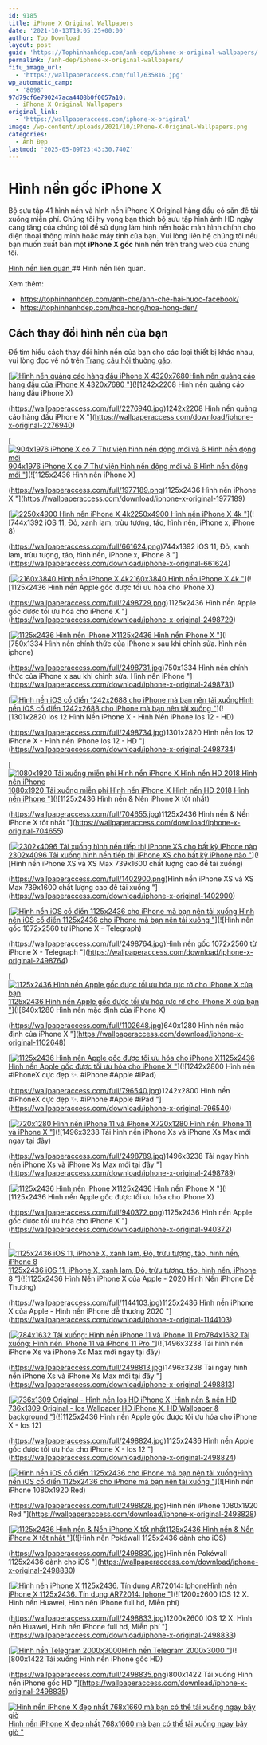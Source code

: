 ```yaml
---
id: 9185
title: iPhone X Original Wallpapers
date: '2021-10-13T19:05:25+00:00'
author: Top Download
layout: post
guid: 'https://Tophinhanhdep.com/anh-dep/iphone-x-original-wallpapers/'
permalink: /anh-dep/iphone-x-original-wallpapers/
fifu_image_url:
  - 'https://wallpaperaccess.com/full/635816.jpg'
wp_automatic_camp:
  - '8098'
97d79cf6e790247aca4408b0f0057a10:
  - iPhone X Original Wallpapers
original_link:
  - 'https://wallpaperaccess.com/iphone-x-original'
image: /wp-content/uploads/2021/10/iPhone-X-Original-Wallpapers.png
categories:
  - Ảnh Đẹp
lastmod: '2025-05-09T23:43:30.740Z'
---
```

# Hình nền gốc iPhone X

Bộ sưu tập 41 hình nền và hình nền iPhone X Original hàng đầu có sẵn để tải xuống miễn phí. Chúng tôi hy vọng bạn thích bộ sưu tập hình ảnh HD ngày càng tăng của chúng tôi để sử dụng làm hình nền hoặc màn hình chính cho điện thoại thông minh hoặc máy tính của bạn. Vui lòng liên hệ chúng tôi nếu bạn muốn xuất bản một **iPhone X gốc** hình nền trên trang web của chúng tôi.

[Hình nền liên quan ](#related) ## Hình nền liên quan.

   
 Xem thêm:

   
- <https://tophinhanhdep.com/anh-che/anh-che-hai-huoc-facebook/>
- <https://tophinhanhdep.com/hoa-hong/hoa-hong-den/>

## Cách thay đổi hình nền của bạn

Để tìm hiểu cách thay đổi hình nền của bạn cho các loại thiết bị khác nhau, vui lòng đọc về nó trên [Trang câu hỏi thường gặp](https://tophinhanhdep.com/faq/).

  
[[![Hình nền quảng cáo hàng đầu iPhone X 4320x7680](https://wallpaperaccess.com/full/635816.jpg)Hình nền quảng cáo hàng đầu của iPhone X 4320x7680 "](https://wallpaperaccess.com/download/iphone-x-original-635816)](![1242x2208 Hình nền quảng cáo hàng đầu iPhone X)

(https://wallpaperaccess.com/full/2276940.jpg)1242x2208 Hình nền quảng cáo hàng đầu iPhone X "](https://wallpaperaccess.com/download/iphone-x-original-2276940)

[[![904x1976 iPhone X có 7 Thư viện hình nền động mới và 6 Hình nền động mới](https://wallpaperaccess.com/full/796517.jpg)904x1976 iPhone X có 7 Thư viện hình nền động mới và 6 Hình nền động mới "](https://wallpaperaccess.com/download/iphone-x-original-796517)](![1125x2436 Hình nền iPhone X)

(https://wallpaperaccess.com/full/1977189.png)1125x2436 Hình nền iPhone X "](https://wallpaperaccess.com/download/iphone-x-original-1977189)

[[![2250x4900 Hình nền iPhone X 4k](https://wallpaperaccess.com/full/1113656.jpg)2250x4900 Hình nền iPhone X 4k "](https://wallpaperaccess.com/download/iphone-x-original-1113656)](![744x1392 iOS 11, Đỏ, xanh lam, trừu tượng, táo, hình nền, iPhone x, iPhone 8)

(https://wallpaperaccess.com/full/661624.png)744x1392 iOS 11, Đỏ, xanh lam, trừu tượng, táo, hình nền, iPhone x, iPhone 8 "](https://wallpaperaccess.com/download/iphone-x-original-661624)

[[![2160x3840 Hình nền iPhone X 4k](https://wallpaperaccess.com/full/2498725.jpg)2160x3840 Hình nền iPhone X 4k "](https://wallpaperaccess.com/download/iphone-x-original-2498725)](![1125x2436 Hình nền Apple gốc được tối ưu hóa cho iPhone X)

(https://wallpaperaccess.com/full/2498729.png)1125x2436 Hình nền Apple gốc được tối ưu hóa cho iPhone X "](https://wallpaperaccess.com/download/iphone-x-original-2498729)

 [[![1125x2436 Hình nền iPhone X](https://wallpaperaccess.com/full/874894.png)1125x2436 Hình nền iPhone X "](https://wallpaperaccess.com/download/iphone-x-original-874894)](![750x1334 Hình nền chính thức của iPhone x sau khi chỉnh sửa.  hình nền iphone)

(https://wallpaperaccess.com/full/2498731.jpg)750x1334 Hình nền chính thức của iPhone x sau khi chỉnh sửa. Hình nền iPhone "](https://wallpaperaccess.com/download/iphone-x-original-2498731)

[[![Hình nền iOS cổ điển 1242x2688 cho iPhone mà bạn nên tải xuống](https://wallpaperaccess.com/full/1812553.jpg)Hình nền iOS cổ điển 1242x2688 cho iPhone mà bạn nên tải xuống "](https://wallpaperaccess.com/download/iphone-x-original-1812553)](![1301x2820 Ios 12 Hình Nền iPhone X - Hình Nền iPhone Ios 12 - HD)

(https://wallpaperaccess.com/full/2498734.jpg)1301x2820 Hình nền Ios 12 iPhone X - Hình nền iPhone Ios 12 - HD "](https://wallpaperaccess.com/download/iphone-x-original-2498734)

[[![1080x1920 Tải xuống miễn phí Hình nền iPhone X Hình nền HD 2018 Hình nền iPhone](https://wallpaperaccess.com/full/2498738.jpg)1080x1920 Tải xuống miễn phí Hình nền iPhone X Hình nền HD 2018 Hình nền iPhone "](https://wallpaperaccess.com/download/iphone-x-original-2498738)](![1125x2436 Hình nền & Nền iPhone X tốt nhất)

(https://wallpaperaccess.com/full/704655.jpg)1125x2436 Hình nền &amp; Nền iPhone X tốt nhất "](https://wallpaperaccess.com/download/iphone-x-original-704655)

[[![2302x4096 Tải xuống hình nền tiếp thị iPhone XS cho bất kỳ iPhone nào](https://wallpaperaccess.com/full/2498740.jpg)2302x4096 Tải xuống hình nền tiếp thị iPhone XS cho bất kỳ iPhone nào "](https://wallpaperaccess.com/download/iphone-x-original-2498740)](![Hình nền iPhone XS và XS Max 739x1600 chất lượng cao để tải xuống)

(https://wallpaperaccess.com/full/1402900.png)Hình nền iPhone XS và XS Max 739x1600 chất lượng cao để tải xuống "](https://wallpaperaccess.com/download/iphone-x-original-1402900)

[[![Hình nền iOS cổ điển 1125x2436 cho iPhone mà bạn nên tải xuống](https://wallpaperaccess.com/full/1420299.jpg) Hình nền iOS cổ điển 1125x2436 cho iPhone mà bạn nên tải xuống "](https://wallpaperaccess.com/download/iphone-x-original-1420299)](![Hình nền gốc 1072x2560 từ iPhone X - Telegraph)

(https://wallpaperaccess.com/full/2498764.jpg)Hình nền gốc 1072x2560 từ iPhone X - Telegraph "](https://wallpaperaccess.com/download/iphone-x-original-2498764)

[[![1125x2436 Hình nền Apple gốc được tối ưu hóa rực rỡ cho iPhone X của bạn](https://wallpaperaccess.com/full/2498771.jpg)1125x2436 Hình nền Apple gốc được tối ưu hóa rực rỡ cho iPhone X của bạn "](https://wallpaperaccess.com/download/iphone-x-original-2498771)](![640x1280 Hình nền mặc định của iPhone X)

(https://wallpaperaccess.com/full/1102648.jpg)640x1280 Hình nền mặc định của iPhone X "](https://wallpaperaccess.com/download/iphone-x-original-1102648)

[[![1125x2436 Hình nền Apple gốc được tối ưu hóa cho iPhone X](https://wallpaperaccess.com/full/796595.png)1125x2436 Hình nền Apple gốc được tối ưu hóa cho iPhone X "](https://wallpaperaccess.com/download/iphone-x-original-796595)](![1242x2800 Hình nền #iPhoneX cực đẹp ✨.  #iPhone #Apple #iPad)

(https://wallpaperaccess.com/full/796540.jpg)1242x2800 Hình nền #iPhoneX cực đẹp ✨. #iPhone #Apple #iPad "](https://wallpaperaccess.com/download/iphone-x-original-796540)

[[![720x1280 Hình nền iPhone 11 và iPhone X](https://wallpaperaccess.com/full/2498788.jpg)720x1280 Hình nền iPhone 11 và iPhone X "](https://wallpaperaccess.com/download/iphone-x-original-2498788)](![1496x3238 Tải hình nền iPhone Xs và iPhone Xs Max mới ngay tại đây)

(https://wallpaperaccess.com/full/2498789.jpg)1496x3238 Tải ngay hình nền iPhone Xs và iPhone Xs Max mới tại đây "](https://wallpaperaccess.com/download/iphone-x-original-2498789)

[[![1125x2436 Hình nền iPhone X](https://wallpaperaccess.com/full/796520.png)1125x2436 Hình nền iPhone X "](https://wallpaperaccess.com/download/iphone-x-original-796520)](![1125x2436 Hình nền Apple gốc được tối ưu hóa cho iPhone X)

(https://wallpaperaccess.com/full/940372.png)1125x2436 Hình nền Apple gốc được tối ưu hóa cho iPhone X "](https://wallpaperaccess.com/download/iphone-x-original-940372)

[[![1125x2436 iOS 11, iPhone X, xanh lam, Đỏ, trừu tượng, táo, hình nền, iPhone 8](https://wallpaperaccess.com/full/561194.jpg)1125x2436 iOS 11, iPhone X, xanh lam, Đỏ, trừu tượng, táo, hình nền, iPhone 8 "](https://wallpaperaccess.com/download/iphone-x-original-561194)](![1125x2436 Hình Nền iPhone X của Apple - 2020 Hình Nền iPhone Dễ Thương)

(https://wallpaperaccess.com/full/1144103.jpg)1125x2436 Hình nền iPhone X của Apple - Hình nền iPhone dễ thương 2020 "](https://wallpaperaccess.com/download/iphone-x-original-1144103)

[[![784x1632 Tải xuống: Hình nền iPhone 11 và iPhone 11 Pro](https://wallpaperaccess.com/full/2498807.png)784x1632 Tải xuống: Hình nền iPhone 11 và iPhone 11 Pro "](https://wallpaperaccess.com/download/iphone-x-original-2498807)](![1496x3238 Tải hình nền iPhone Xs và iPhone Xs Max mới ngay tại đây)

(https://wallpaperaccess.com/full/2498813.jpg)1496x3238 Tải ngay hình nền iPhone Xs và iPhone Xs Max mới tại đây "](https://wallpaperaccess.com/download/iphone-x-original-2498813)

[[![736x1309 Original - Hình nền Ios HD iPhone X, Hình nền & nền HD](https://wallpaperaccess.com/full/2498821.jpg)736x1309 Original - Ios Wallpaper HD iPhone X, HD Wallpaper &amp; background "](https://wallpaperaccess.com/download/iphone-x-original-2498821)](![1125x2436 Hình nền Apple gốc được tối ưu hóa cho iPhone X - Ios 12)

(https://wallpaperaccess.com/full/2498824.jpg)1125x2436 Hình nền Apple gốc được tối ưu hóa cho iPhone X - Ios 12 "](https://wallpaperaccess.com/download/iphone-x-original-2498824)

[[![Hình nền iOS cổ điển 1125x2436 cho iPhone mà bạn nên tải xuống](https://wallpaperaccess.com/full/1812506.jpg)Hình nền iOS cổ điển 1125x2436 cho iPhone mà bạn nên tải xuống "](https://wallpaperaccess.com/download/iphone-x-original-1812506)](![Hình nền iPhone 1080x1920 Red)

(https://wallpaperaccess.com/full/2498828.jpg)Hình nền iPhone 1080x1920 Red "](https://wallpaperaccess.com/download/iphone-x-original-2498828)

[[![1125x2436 Hình nền & Nền iPhone X tốt nhất](https://wallpaperaccess.com/full/1247734.jpg)1125x2436 Hình nền &amp; Nền iPhone X tốt nhất "](https://wallpaperaccess.com/download/iphone-x-original-1247734)](![Hình nền Pokéwall 1125x2436 dành cho iOS)

(https://wallpaperaccess.com/full/2498830.jpg)Hình nền Pokéwall 1125x2436 dành cho iOS "](https://wallpaperaccess.com/download/iphone-x-original-2498830)

[[![Hình nền iPhone X 1125x2436.  Tín dụng AR72014: Iphone](https://wallpaperaccess.com/full/796525.jpg)Hình nền iPhone X 1125x2436. Tín dụng AR72014: Iphone "](https://wallpaperaccess.com/download/iphone-x-original-796525)](![1200x2600 IOS 12 X. Hình nền Huawei, Hình nền iPhone full hd, Miễn phí)

(https://wallpaperaccess.com/full/2498833.jpg)1200x2600 IOS 12 X. Hình nền Huawei, Hình nền iPhone full hd, Miễn phí "](https://wallpaperaccess.com/download/iphone-x-original-2498833)

[[![Hình nền Telegram 2000x3000](https://wallpaperaccess.com/full/2498834.jpg)Hình nền Telegram 2000x3000 "](https://wallpaperaccess.com/download/iphone-x-original-2498834)](![800x1422 Tải xuống Hình nền iPhone gốc HD)

(https://wallpaperaccess.com/full/2498835.png)800x1422 Tải xuống Hình nền iPhone gốc HD "](https://wallpaperaccess.com/download/iphone-x-original-2498835)

[![Hình nền iPhone X đẹp nhất 768x1660 mà bạn có thể tải xuống ngay bây giờ](https://wallpaperaccess.com/full/2498836.png)Hình nền iPhone X đẹp nhất 768x1660 mà bạn có thể tải xuống ngay bây giờ "](https://wallpaperaccess.com/download/iphone-x-original-2498836)

